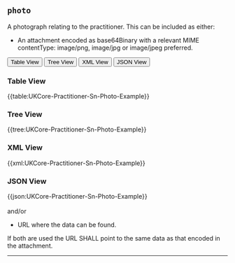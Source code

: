## `photo`

A photograph relating to the practitioner. This can be included as either:

- An attachment encoded as base64Binary with a relevant MIME contentType: image/png, image/jpg or image/jpeg preferred.

<div class="tab">
 <button class="tablinks active" onclick="openTab(event, 'Table View')">Table View</button>
  <button class="tablinks" onclick="openTab(event, 'Tree View')">Tree View</button>
  <button class="tablinks" onclick="openTab(event, 'XML View')">XML View</button>
  <button class="tablinks" onclick="openTab(event, 'JSON View')">JSON View</button>
</div>


<div id="Table View" class="tabcontent" style="display:block">
  <h3>Table View</h3>
{{table:UKCore-Practitioner-Sn-Photo-Example}}
</div>

<div id="Tree View" class="tabcontent">
  <h3>Tree View</h3>
{{tree:UKCore-Practitioner-Sn-Photo-Example}}
</div>

<div id="XML View" class="tabcontent">
  <h3>XML View</h3>
{{xml:UKCore-Practitioner-Sn-Photo-Example}}
</div>

<div id="JSON View" class="tabcontent">
  <h3>JSON View</h3>
{{json:UKCore-Practitioner-Sn-Photo-Example}}
</div>
<br>
and/or

- URL where the data can be found.

If both are used the URL SHALL point to the same data as that encoded in the attachment.

---
